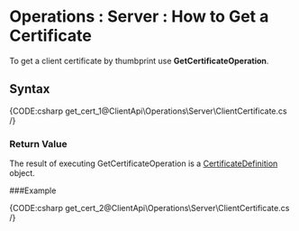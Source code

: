 ﻿# Operations : Server : How to Get a Certificate

To get a client certificate by thumbprint use **GetCertificateOperation**.

## Syntax

{CODE:csharp get_cert_1@ClientApi\Operations\Server\ClientCertificate.cs /}

### Return Value

The result of executing GetCertificateOperation is a [CertificateDefinition](../../../../glossary/CertificateDefinition) object.

###Example

{CODE:csharp get_cert_2@ClientApi\Operations\Server\ClientCertificate.cs /}
